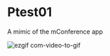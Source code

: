 # Ptest01

A mimic of the mConference app

![ezgif com-video-to-gif](https://cloud.githubusercontent.com/assets/12600114/14013600/5dcb1ab0-f1d3-11e5-87a1-b345aa51a3c6.gif)
